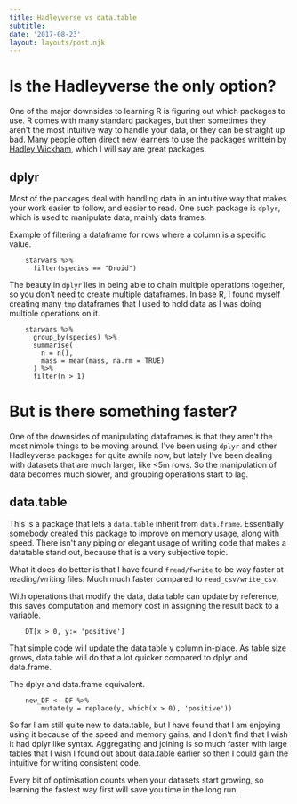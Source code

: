 ```yaml
---
title: Hadleyverse vs data.table
subtitle: 
date: '2017-08-23'
layout: layouts/post.njk
---
```


# Is the Hadleyverse the only option?

One of the major downsides to learning R is figuring out which packages to
use. R comes with many standard packages, but then sometimes they aren't the
most intuitive way to handle your data, or they can be straight up bad. Many
people often direct new learners to use the packages writtein by [Hadley
Wickham][2], which I will say are great packages.

## dplyr

Most of the packages deal with handling data in an intuitive way that makes
your work easier to follow, and easier to read. One such package is `dplyr`,
which is used to manipulate data, mainly data frames.

Example of filtering a dataframe for rows where a column is a specific value.

```
    starwars %>%
      filter(species == "Droid")
```

The beauty in `dplyr` lies in being able to chain multiple operations
together, so you don't need to create multiple dataframes. In base R, I found
myself creating many `tmp` dataframes that I used to hold data as I was doing
multiple operations on it.

```
    starwars %>%
      group_by(species) %>%
      summarise(
        n = n(),
        mass = mean(mass, na.rm = TRUE)
      ) %>%
      filter(n > 1)
```

# But is there something faster?

One of the downsides of manipulating dataframes is that they aren't the most
nimble things to be moving around. I've been using `dplyr` and other
Hadleyverse packages for quite awhile now, but lately I've been dealing with
datasets that are much larger, like <5m rows. So the manipulation of data
becomes much slower, and grouping operations start to lag.

## data.table

This is a package that lets a `data.table` inherit from `data.frame`.
Essentially somebody created this package to improve on memory usage, along
with speed. There isn't any piping or elegant usage of writing code that makes
a datatable stand out, because that is a very subjective topic.

What it does do better is that I have found `fread/fwrite` to be way faster at
reading/writing files. Much much faster compared to `read_csv/write_csv`.

With operations that modify the data, data.table can update by reference, this
saves computation and memory cost in assigning the result back to a variable.

```
    DT[x > 0, y:= 'positive']
```

That simple code will update the data.table y column in-place. As table size
grows, data.table will do that a lot quicker compared to dplyr and data.frame.

The dplyr and data.frame equivalent.

```
    new_DF <- DF %>%
        mutate(y = replace(y, which(x > 0), 'positive'))
```

So far I am still quite new to data.table, but I have found that I am enjoying
using it because of the speed and memory gains, and I don't find that I wish
it had dplyr like syntax. Aggregating and joining is so much faster with large
tables that I wish I found out about data.table earlier so then I could gain
the intuitive for writing consistent code.

Every bit of optimisation counts when your datasets start growing, so learning
the fastest way first will save you time in the long run.

[2]: http://hadley.nz/